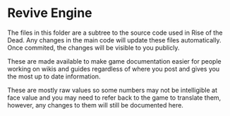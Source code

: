 # Revive Engine

The files in this folder are a subtree to the source code used in Rise of the Dead. Any changes in the main code will update these files automatically. Once commited, the changes will be visible to you publicly.

These are made available to make game documentation easier for people working on wikis and guides regardless of where you post and gives you the most up to date information.

These are mostly raw values so some numbers may not be intelligible at face value and you may need to refer back to the game to translate them, however, any changes to them will still be documented here.